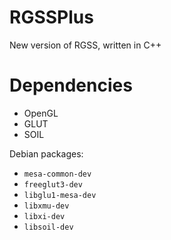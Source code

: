 RGSSPlus
========

New version of RGSS, written in C++

# Dependencies
- OpenGL
- GLUT
- SOIL

Debian packages:
- `mesa-common-dev`
- `freeglut3-dev`
- `libglu1-mesa-dev`
- `libxmu-dev`
- `libxi-dev`
- `libsoil-dev`
